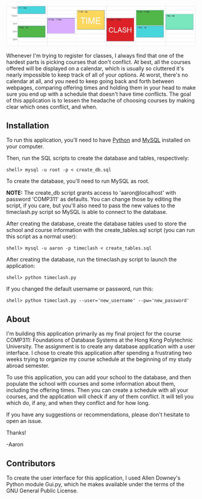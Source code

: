 ![TimeClash](./img/banner.jpg)

Whenever I'm trying to register for classes, I always find that one of
the hardest parts is picking courses that don't conflict.  At best,
all the courses offered will be displayed on a calendar, which is
usually so cluttered it's nearly impossible to keep track of all of
your options.  At worst, there's no calendar at all, and you need to
keep going back and forth between webpages, comparing offering times
and holding them in your head to make sure you end up with a schedule
that doesn't have time conflicts.  The goal of this application is to
lessen the headache of choosing courses by making clear which ones
conflict, and when.

## Installation

To run this application, you'll need to have
[Python](http://python.org/download/) and
[MySQL](http://www.mysql.com/downloads/) installed on your computer.

Then, run the SQL scripts to create the database and tables,
respectively:

	shell> mysql -u root -p < create_db.sql

To create the database, you'll need to run MySQL as root.  

**NOTE:** The create_db script grants access to 'aaron@localhost' with
password 'COMP311' as defaults.  You can change those by editing the
script, if you care, but you'll also need to pass the new values to
the timeclash.py script so MySQL is able to connect to the database.

After creating the database, create the database tables used to store
the school and course information with the create_tables.sql script
(you can run this script as a normal user):

	shell> mysql -u aaron -p timeclash < create_tables.sql

After creating the database, run the timeclash.py script to launch the
application:

	shell> python timeclash.py
	
If you changed the default username or password, run this:
	
	shell> python timeclash.py --user='new_username' --pw='new_password'

## About

I'm building this application primarily as my final project for the
course COMP311: Foundations of Database Systems at the Hong Kong
Polytechnic University.  The assignment is to create any database
application with a user interface.  I chose to create this application
after spending a frustrating two weeks trying to organize my course
schedule at the beginning of my study abroad semester.

To use this application, you can add your school to the database, and
then populate the school with courses and some information about them,
including the offering times. Then you can create a schedule with all
your courses, and the application will check if any of them
conflict. It will tell you which do, if any, and when they conflict
and for how long.

If you have any suggestions or recommendations, please don't hesitate
to open an issue.

Thanks!

-Aaron

## Contributors

To create the user interface for this application, I used Allen
Downey's Python module Gui.py, which he makes available under the
terms of the GNU General Public License.
